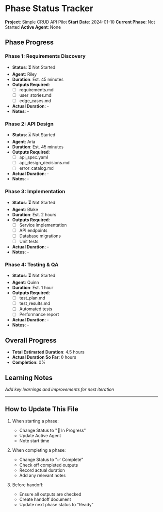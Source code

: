 # Phase Status Tracker

**Project**: Simple CRUD API Pilot
**Start Date**: 2024-01-10
**Current Phase**: Not Started
**Active Agent**: None

## Phase Progress

### Phase 1: Requirements Discovery
- **Status**: ⏳ Not Started
- **Agent**: Riley
- **Duration**: Est. 45 minutes
- **Outputs Required**:
  - [ ] requirements.md
  - [ ] user_stories.md
  - [ ] edge_cases.md
- **Actual Duration**: -
- **Notes**: -

### Phase 2: API Design
- **Status**: ⏳ Not Started
- **Agent**: Aria
- **Duration**: Est. 45 minutes
- **Outputs Required**:
  - [ ] api_spec.yaml
  - [ ] api_design_decisions.md
  - [ ] error_catalog.md
- **Actual Duration**: -
- **Notes**: -

### Phase 3: Implementation
- **Status**: ⏳ Not Started
- **Agent**: Blake
- **Duration**: Est. 2 hours
- **Outputs Required**:
  - [ ] Service implementation
  - [ ] API endpoints
  - [ ] Database migrations
  - [ ] Unit tests
- **Actual Duration**: -
- **Notes**: -

### Phase 4: Testing & QA
- **Status**: ⏳ Not Started
- **Agent**: Quinn
- **Duration**: Est. 1 hour
- **Outputs Required**:
  - [ ] test_plan.md
  - [ ] test_results.md
  - [ ] Automated tests
  - [ ] Performance report
- **Actual Duration**: -
- **Notes**: -

## Overall Progress
- **Total Estimated Duration**: 4.5 hours
- **Actual Duration So Far**: 0 hours
- **Completion**: 0%

## Learning Notes
_Add key learnings and improvements for next iteration_

---

## How to Update This File

1. When starting a phase:
   - Change Status to "🔄 In Progress"
   - Update Active Agent
   - Note start time

2. When completing a phase:
   - Change Status to "✅ Complete"
   - Check off completed outputs
   - Record actual duration
   - Add any relevant notes

3. Before handoff:
   - Ensure all outputs are checked
   - Create handoff document
   - Update next phase status to "Ready"